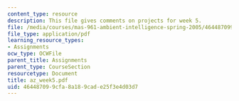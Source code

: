 ```yaml
---
content_type: resource
description: This file gives comments on projects for week 5.
file: /media/courses/mas-961-ambient-intelligence-spring-2005/464487099cfa8a189cade25f3e4d03d7_az_week5.pdf
file_type: application/pdf
learning_resource_types:
- Assignments
ocw_type: OCWFile
parent_title: Assignments
parent_type: CourseSection
resourcetype: Document
title: az_week5.pdf
uid: 46448709-9cfa-8a18-9cad-e25f3e4d03d7
---
```

